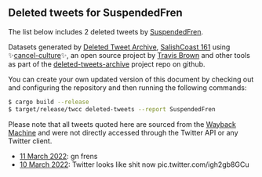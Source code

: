 ## Deleted tweets for SuspendedFren

The list below includes 2 deleted tweets by
[SuspendedFren](https://twitter.com/SuspendedFren).



Datasets generated by [Deleted Tweet Archive](https://twitter.com/deletedtweet161), 
[SalishCoast 161](https://twitter.com/SalishCoastA) using 
✨[cancel-culture](https://github.com/travisbrown/cancel-culture)✨, an open source project by 
[Travis Brown](https://twitter.com/travisbrown) and other tools as part of the 
[deleted-tweets-archive](https://github.com/salcoast/deleted-tweets-archive/) project repo on github.

You can create your own updated version of this document by checking out and configuring the
repository and then running the following commands:

```bash
$ cargo build --release
$ target/release/twcc deleted-tweets --report SuspendedFren
```

Please note that all tweets quoted here are sourced from the
[Wayback Machine](https://web.archive.org) and were not directly accessed through the Twitter API or
any Twitter client.

* [11 March 2022](https://web.archive.org/web/20220311030019/https://twitter.com/SuspendedFren/status/1502116465931173914): gn frens <!--1502116465931173914-->
* [10 March 2022](https://web.archive.org/web/20220310194813/https://twitter.com/SuspendedFren/status/1501945309110235147): Twitter looks like shit now pic.twitter.com/igh2gb8GCu <!--1501945309110235147-->
